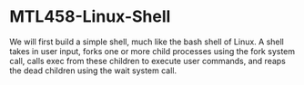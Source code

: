 # MTL458-Linux-Shell
We will first build a simple shell, much like the bash shell of Linux. A shell takes in user input, forks one or more child processes using the fork system call, calls exec from these children to execute user commands, and reaps the dead children using the wait system call.
